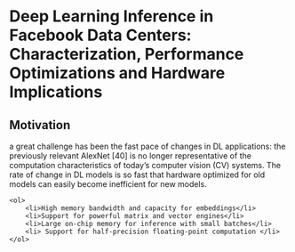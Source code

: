 # Deep Learning Inference in Facebook Data Centers: Characterization, Performance Optimizations and Hardware Implications
## Motivation 
a great challenge has been the fast pace of changes in DL applications: the previously relevant AlexNet [40] is no longer representative of the computation characteristics of today’s computer vision (CV) systems. The rate of change in DL models is so fast that hardware optimized for old models can easily become inefficient for new models.

    <ol>
        <li>High memory bandwidth and capacity for embeddings</li>
        <li>Support for powerful matrix and vector engines</li>
        <li>Large on-chip memory for inference with small batches</li>
        <li> Support for half-precision floating-point computation </li>
    </ol>
